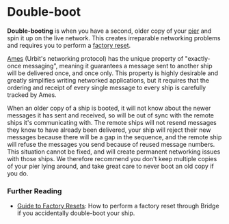 # Double-boot

**Double-booting** is when you have a second, older copy of your [pier](glossary/pier) and spin it up on the live network. This creates irreparable networking problems and requires you to perform a [factory reset](glossary/reset).

[Ames](glossary/ames) (Urbit's networking protocol) has the unique property of "exactly-once messaging", meaning it guarantees a message sent to another ship will be delivered once, and once only. This property is highly desirable and greatly simplifies writing networked applications, but it requires that the ordering and receipt of every single message to every ship is carefully tracked by Ames.

When an older copy of a ship is booted, it will not know about the newer messages it has sent and received, so will be out of sync with the remote ships it's communicating with. The remote ships will not resend messages they know to have already been delivered, your ship will reject their new messages because there will be a gap in the sequence, and the remote ship will refuse the messages you send because of reused message numbers. This situation cannot be fixed, and will create permanent networking issues with those ships. We therefore recommend you don't keep multiple copies of your pier lying around, and take great care to never boot an old copy if you do.

### Further Reading

- [Guide to Factory Resets](manual/id/guide-to-resets): How to perform a factory reset through Bridge if you accidentally double-boot your ship.
